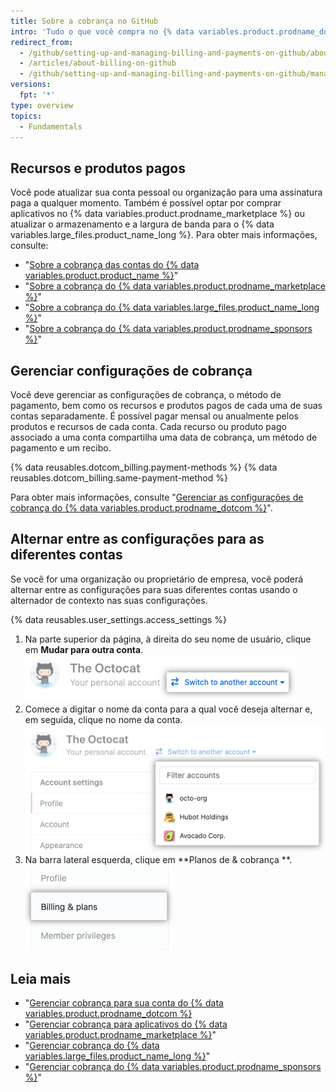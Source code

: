 ```yaml
---
title: Sobre a cobrança no GitHub
intro: 'Tudo o que você compra no {% data variables.product.prodname_dotcom %} compartilha a data de cobrança, o método de pagamento e o recibo da sua conta.'
redirect_from:
  - /github/setting-up-and-managing-billing-and-payments-on-github/about-billing-on-github
  - /articles/about-billing-on-github
  - /github/setting-up-and-managing-billing-and-payments-on-github/managing-your-github-billing-settings/about-billing-on-github
versions:
  fpt: '*'
type: overview
topics:
  - Fundamentals
---
```


## Recursos e produtos pagos

Você pode atualizar sua conta pessoal ou organização para uma assinatura paga a qualquer momento. Também é possível optar por comprar aplicativos no {% data variables.product.prodname_marketplace %} ou atualizar o armazenamento e a largura de banda para o {% data variables.large_files.product_name_long %}. Para obter mais informações, consulte:
- "[Sobre a cobrança das contas do {% data variables.product.product_name %}](/articles/about-billing-for-github-accounts)"
- "[Sobre a cobrança do {% data variables.product.prodname_marketplace %}](/articles/about-billing-for-github-marketplace)"
- "[Sobre a cobrança do {% data variables.large_files.product_name_long %}](/articles/about-billing-for-git-large-file-storage)"
- "[Sobre a cobrança do {% data variables.product.prodname_sponsors %}](/articles/about-billing-for-github-sponsors)"

## Gerenciar configurações de cobrança

Você deve gerenciar as configurações de cobrança, o método de pagamento, bem como os recursos e produtos pagos de cada uma de suas contas separadamente. É possível pagar mensal ou anualmente pelos produtos e recursos de cada conta. Cada recurso ou produto pago associado a uma conta compartilha uma data de cobrança, um método de pagamento e um recibo.

{% data reusables.dotcom_billing.payment-methods %} {% data reusables.dotcom_billing.same-payment-method %}

Para obter mais informações, consulte "[Gerenciar as configurações de cobrança do {% data variables.product.prodname_dotcom %}](/articles/managing-your-github-billing-settings)".

## Alternar entre as configurações para as diferentes contas

Se você for uma organização ou proprietário de empresa, você poderá alternar entre as configurações para suas diferentes contas usando o alternador de contexto nas suas configurações.

{% data reusables.user_settings.access_settings %}
1. Na parte superior da página, à direita do seu nome de usuário, clique em **Mudar para outra conta**. ![Botão alternador de contexto](/assets/images/help/settings/context-switcher-button.png)
1. Comece a digitar o nome da conta para a qual você deseja alternar e, em seguida, clique no nome da conta. ![Menu alternador de contexto](/assets/images/help/settings/context-switcher-menu.png)
1. Na barra lateral esquerda, clique em **Planos de & cobrança **. ![Planos de & cobrança na barra lateral de configurações](/assets/images/help/organizations/billing-settings.png)

## Leia mais

- "[Gerenciar cobrança para sua conta do {% data variables.product.prodname_dotcom %}](/articles/managing-billing-for-your-github-account)
- "[Gerenciar cobrança para aplicativos do {% data variables.product.prodname_marketplace %}](/articles/managing-billing-for-github-marketplace-apps)"
- "[Gerenciar cobrança do {% data variables.large_files.product_name_long %}](/articles/managing-billing-for-git-large-file-storage)"
- "[Gerenciar cobrança do {% data variables.product.prodname_sponsors %}](/articles/managing-billing-for-github-sponsors)"
